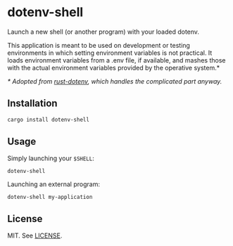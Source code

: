# dotenv-shell

Launch a new shell (or another program) with your loaded dotenv.

This application is meant to be used on development or testing environments in which setting environment variables is not practical.
It loads environment variables from a .env file, if available, and mashes those with the actual environment variables provided by the operative system.*

_* Adopted from [rust-dotenv](https://github.com/slapresta/rust-dotenv), which handles the complicated part anyway._




## Installation

```bash
cargo install dotenv-shell
```

## Usage

Simply launching your `$SHELL`:

```
dotenv-shell
```

Launching an external program:

```
dotenv-shell my-application
```

## License

MIT. See [LICENSE](LICENSE).
